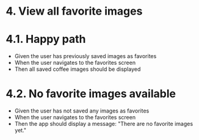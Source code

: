 # 4. View all favorite images
# 4.1. Happy path
- Given the user has previously saved images as favorites
- When the user navigates to the favorites screen
- Then all saved coffee images should be displayed

# 4.2. No favorite images available
- Given the user has not saved any images as favorites
- When the user navigates to the favorites screen
- Then the app should display a message: "There are no favorite images yet."